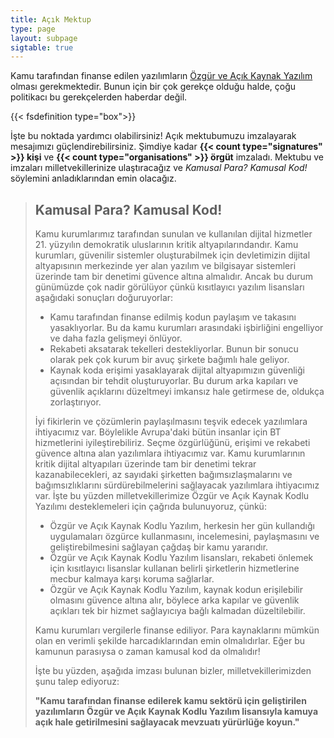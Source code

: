 ```yaml
---
title: Açık Mektup
type: page
layout: subpage
sigtable: true
---
```


Kamu tarafından finanse edilen yazılımların [Özgür ve Açık Kaynak Yazılım][fs] olması gerekmektedir. Bunun için bir çok gerekçe olduğu
halde, çoğu politikacı bu gerekçelerden haberdar değil.

{{< fsdefinition type="box">}}

İşte bu noktada yardımcı olabilirsiniz! Açık mektubumuzu imzalayarak mesajımızı güçlendirebilirsiniz. Şimdiye kadar **{{< count type="signatures" >}} kişi** ve **{{< count type="organisations" >}} örgüt** imzaladı. Mektubu ve imzaları milletvekillerinize ulaştıracağız ve _Kamusal Para? Kamusal Kod!_ söylemini anladıklarından emin olacağız.

> ## Kamusal Para? Kamusal Kod!
>
> Kamu kurumlarımız tarafından sunulan ve kullanılan dijital hizmetler 21\.
> yüzyılın demokratik uluslarının kritik altyapılarındandır. Kamu kurumları,
> güvenilir sistemler oluşturabilmek için devletimizin dijital altyapısının
> merkezinde yer alan yazılım ve bilgisayar sistemleri üzerinde tam bir
> denetimi güvence altına almalıdır. Ancak bu durum günümüzde çok nadir
> görülüyor çünkü kısıtlayıcı yazılım lisansları aşağıdaki sonuçları
> doğuruyorlar:
>
> - Kamu tarafından finanse edilmiş kodun paylaşım ve takasını yasaklıyorlar. Bu da kamu kurumları arasındaki işbirliğini engelliyor ve daha fazla gelişmeyi önlüyor. 
> - Rekabeti aksatarak tekelleri destekliyorlar. Bunun bir sonucu olarak pek çok kurum bir avuç şirkete bağımlı hale geliyor. 
> - Kaynak koda erişimi yasaklayarak dijital altyapımızın güvenliği açısından bir tehdit oluşturuyorlar. Bu durum arka kapıları ve güvenlik açıklarını düzeltmeyi imkansız hale getirmese de, oldukça zorlaştırıyor.
>
> İyi fikirlerin ve çözümlerin paylaşılmasını teşvik edecek yazılımlara ihtiyacımız var. Böylelikle Avrupa'daki bütün insanlar için BT hizmetlerini iyileştirebiliriz. Seçme özgürlüğünü, erişimi ve rekabeti güvence altına alan yazılımlara ihtiyacımız var. Kamu kurumlarının kritik dijital altyapıları üzerinde tam bir denetimi tekrar kazanabilecekleri, az sayıdaki şirketten bağımsızlaşmalarını ve bağımsızlıklarını sürdürebilmelerini sağlayacak yazılımlara ihtiyacımız var. İşte bu yüzden milletvekillerimize Özgür ve Açık Kaynak Kodlu Yazılımı desteklemeleri için çağrıda bulunuyoruz, çünkü:
>
> - Özgür ve Açık Kaynak Kodlu Yazılım, herkesin her gün kullandığı uygulamaları özgürce kullanmasını, incelemesini, paylaşmasını ve geliştirebilmesini sağlayan çağdaş bir kamu yararıdır. 
> - Özgür ve Açık Kaynak Kodlu Yazılım lisansları, rekabeti önlemek için kısıtlayıcı lisanslar kullanan belirli şirketlerin hizmetlerine mecbur kalmaya karşı koruma sağlarlar. 
> - Özgür ve Açık Kaynak Kodlu Yazılım, kaynak kodun erişilebilir olmasını güvence altına alır, böylece arka kapılar ve güvenlik açıkları tek bir hizmet sağlayıcıya bağlı kalmadan düzeltilebilir.
>
> Kamu kurumları vergilerle finanse ediliyor. Para kaynaklarını mümkün olan en verimli şekilde harcadıklarından emin olmalıdırlar. Eğer bu kamunun parasıysa o zaman kamusal kod da olmalıdır!
>
> İşte bu yüzden, aşağıda imzası bulunan bizler, milletvekillerimizden şunu talep ediyoruz:
>
> **"Kamu tarafından finanse edilerek kamu sektörü için geliştirilen yazılımların Özgür ve Açık Kaynak Kodlu Yazılım lisansıyla kamuya açık hale getirilmesini sağlayacak mevzuatı yürürlüğe koyun."**

[fs]: https://fsfe.org/freesoftware/basics/summary.html "Özgür Yazılım herkese yazılımı kullanma, inceleme, paylaşma ve geliştirme hakkını sağlar. Bu hak ifade, basın ve mahremiyet özgürlüğü gibi diğer temel hakları desteklemeye yardımcı olur."
